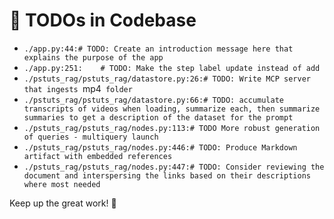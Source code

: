 # 📝 TODOs in Codebase

- `./app.py:44:# TODO: Create an introduction message here that explains the purpose of the app`
- `./app.py:251:    # TODO: Make the step label update instead of add`
- `./pstuts_rag/pstuts_rag/datastore.py:26:# TODO: Write MCP server that ingests `mp4` folder`
- `./pstuts_rag/pstuts_rag/datastore.py:66:# TODO: accumulate transcripts of videos when loading, summarize each, then summarize summaries to get a description of the dataset for the prompt`
- `./pstuts_rag/pstuts_rag/nodes.py:113:# TODO More robust generation of queries - multiquery launch`
- `./pstuts_rag/pstuts_rag/nodes.py:446:# TODO: Produce Markdown artifact with embedded references`
- `./pstuts_rag/pstuts_rag/nodes.py:447:# TODO: Consider reviewing the document and interspersing the links based on their descriptions where most needed`

Keep up the great work! 🚀
